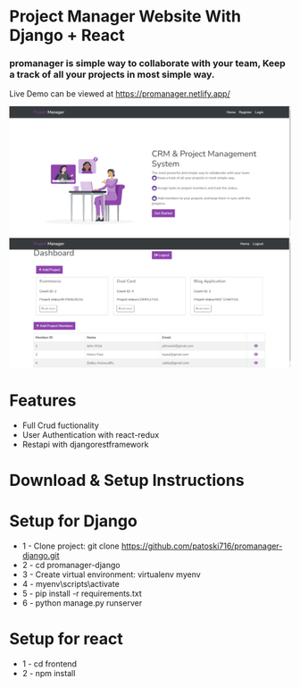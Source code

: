 # Project Manager Website With Django + React
### promanager is simple way to collaborate with your team, Keep a track of all your projects in most simple way.

Live Demo can be viewed at https://promanager.netlify.app/



<div align="center">

<img src="showcase.PNG" width="800px"/><br/>
<img src="dashboard.PNG" width="800px"/>

</div>


# Features
* Full Crud fuctionality
* User Authentication with react-redux
* Restapi with djangorestframework


# Download & Setup Instructions

# Setup for Django

* 1 - Clone project: git clone https://github.com/patoski716/promanager-django.git
* 2 - cd promanager-django
* 3 - Create virtual environment: virtualenv myenv
* 4 - myenv\scripts\activate
* 5 - pip install -r requirements.txt
* 6 - python manage.py runserver

# Setup for react
* 1 - cd frontend
* 2 - npm install
